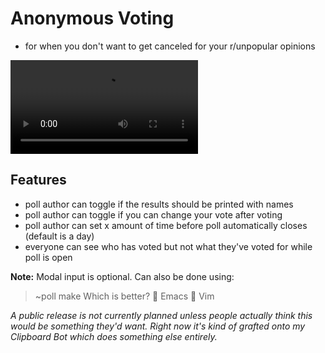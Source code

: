 # Anonymous Voting
- for when you don't want to get canceled for your r/unpopular opinions

![demo video](../resources/botshowcase_small.mp4)

## Features
- poll author can toggle if the results should be printed with names
- poll author can toggle if you can change your vote after voting
- poll author can set x amount of time before poll automatically closes (default is a day)
- everyone can see who has voted but not what they've voted for while poll is open

**Note:**
Modal input is optional. Can also be done using:
> ~poll make Which is better?
> 🐧 Emacs 
> 👾 Vim

*A public release is not currently planned unless people actually think this would be something they'd want. Right now it's kind of grafted onto my Clipboard Bot which does something else entirely.*